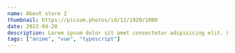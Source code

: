 ```yaml
---
name: About store 2
thumbnail: https://picsum.photos/id/12/1920/1080
date: 2022-04-28
description: Lorem ipsum dolor sit amet consectetur adipisicing elit. Laborum excepturi, officia doloremque est necessitatibus magni recusandae id ipsum nam non, maiores ducimus placeat quos vero quis odit modi voluptatem, obcaecati vel distinctio sit quas iure libero. Corporis numquam in molestias?
tags: ["anime", "vue", "typescript"]
---
```


